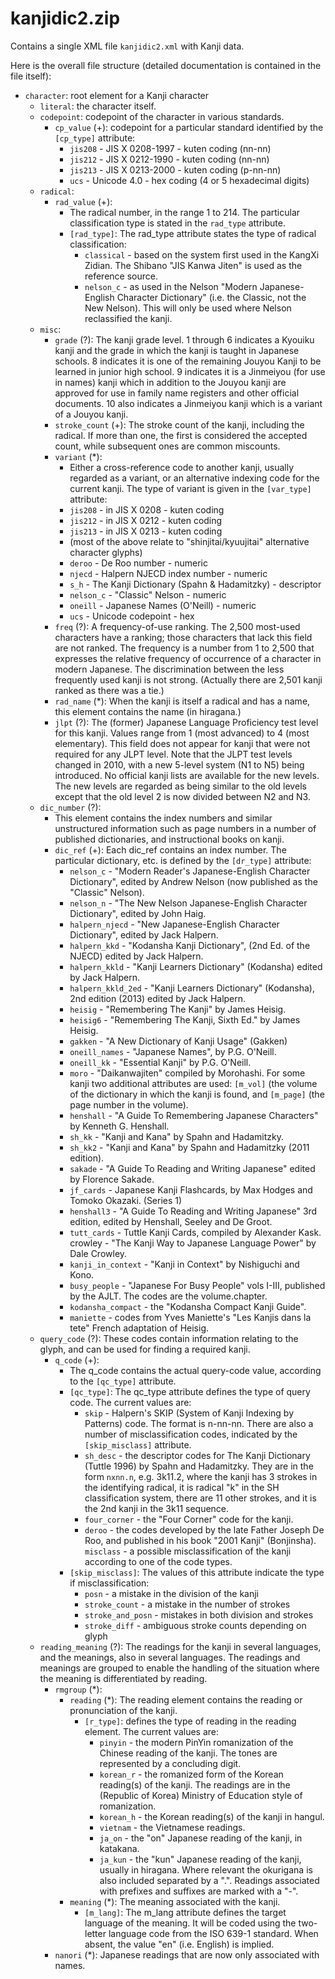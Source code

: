 # kanjidic2.zip

Contains a single XML file `kanjidic2.xml` with Kanji data.

Here is the overall file structure (detailed documentation is contained in the
file itself):

- `character`: root element for a Kanji character
	- `literal`: the character itself.
	- `codepoint`: codepoint of the character in various standards.
		- `cp_value` (+): codepoint for a particular standard identified by the `[cp_type]` attribute:
			- `jis208` - JIS X 0208-1997 - kuten coding (nn-nn)
			- `jis212` - JIS X 0212-1990 - kuten coding (nn-nn)
			- `jis213` - JIS X 0213-2000 - kuten coding (p-nn-nn)
			- `ucs` - Unicode 4.0 - hex coding (4 or 5 hexadecimal digits)
	- `radical`:
		- `rad_value` (+): 
			- The radical number, in the range 1 to 214. The particular classification type is stated in the `rad_type` attribute.
			- `[rad_type]`: The rad_type attribute states the type of radical classification:
				- `classical` - based on the system first used in the KangXi Zidian. The Shibano "JIS Kanwa Jiten" is used as the reference source.
				- `nelson_c` - as used in the Nelson "Modern Japanese-English Character Dictionary" (i.e. the Classic, not the New Nelson). This will only be used where Nelson reclassified the kanji.
	- `misc`:
		- `grade` (?): The kanji grade level. 1 through 6 indicates a Kyouiku kanji and the grade in which the kanji is taught in Japanese schools. 8 indicates it is one of the remaining Jouyou Kanji to be learned in junior high school. 9 indicates it is a Jinmeiyou (for use in names) kanji which in addition to the Jouyou kanji are approved  for use in family name registers and other official documents. 10 also indicates a Jinmeiyou kanji which is a variant of a Jouyou kanji.
		- `stroke_count` (+): The stroke count of the kanji, including the radical. If more than  one, the first is considered the accepted count, while subsequent ones  are common miscounts.
		- `variant` (*):
			- Either a cross-reference code to another kanji, usually regarded as a variant, or an alternative indexing code for the current kanji. The type of variant is given in the `[var_type]` attribute:
			- `jis208` - in JIS X 0208 - kuten coding
			- `jis212` - in JIS X 0212 - kuten coding
			- `jis213` - in JIS X 0213 - kuten coding
			- (most of the above relate to "shinjitai/kyuujitai" alternative character glyphs)
			- `deroo` - De Roo number - numeric
			- `njecd` - Halpern NJECD index number - numeric
			- `s_h` - The Kanji Dictionary (Spahn & Hadamitzky) - descriptor
			- `nelson_c` - "Classic" Nelson - numeric
			- `oneill` - Japanese Names (O'Neill) - numeric
			- `ucs` - Unicode codepoint - hex
		- `freq` (?): A frequency-of-use ranking. The 2,500 most-used characters have a ranking; those characters that lack this field are not ranked. The frequency is a number from 1 to 2,500 that expresses the relative frequency of occurrence of a character in modern Japanese. The discrimination between the less frequently used kanji is not strong. (Actually there are 2,501 kanji ranked as there was a tie.)
		- `rad_name` (*): When the kanji is itself a radical and has a name, this element contains the name (in hiragana.)
		- `jlpt` (?): The (former) Japanese Language Proficiency test level for this kanji. Values range from 1 (most advanced) to 4 (most elementary). This field  does not appear for kanji that were not required for any JLPT level. Note that the JLPT test levels changed in 2010, with a new 5-level system (N1 to N5) being introduced. No official kanji lists are available for the new levels. The new levels are regarded as being similar to the old levels except that the old level 2 is now divided between N2 and N3.
	- `dic_number` (?):
		- This element contains the index numbers and similar unstructured information such as page numbers in a number of published dictionaries, and instructional books on kanji.
		- `dic_ref` (+): Each dic_ref contains an index number. The particular dictionary, etc. is defined by the `[dr_type]` attribute:
			- `nelson_c` - "Modern Reader's Japanese-English Character Dictionary", edited by Andrew Nelson (now published as the "Classic" Nelson).
			- `nelson_n` - "The New Nelson Japanese-English Character Dictionary", edited by John Haig.
			- `halpern_njecd` - "New Japanese-English Character Dictionary", edited by Jack Halpern.
			- `halpern_kkd` - "Kodansha Kanji Dictionary", (2nd Ed. of the NJECD) edited by Jack Halpern.
			- `halpern_kkld` - "Kanji Learners Dictionary" (Kodansha) edited by Jack Halpern.
			- `halpern_kkld_2ed` - "Kanji Learners Dictionary" (Kodansha), 2nd edition (2013) edited by Jack Halpern.
			- `heisig` - "Remembering The Kanji" by James Heisig.
			- `heisig6` - "Remembering The Kanji, Sixth Ed." by James Heisig.
			- `gakken` - "A New Dictionary of Kanji Usage" (Gakken)
			- `oneill_names` - "Japanese Names", by P.G. O'Neill.
			- `oneill_kk` - "Essential Kanji" by P.G. O'Neill.
			- `moro` - "Daikanwajiten" compiled by Morohashi. For some kanji two additional attributes are used: `[m_vol]` (the volume of the dictionary in which the kanji is found, and `[m_page]` (the page number in the volume).
			- `henshall` - "A Guide To Remembering Japanese Characters" by Kenneth G. Henshall.
			- `sh_kk` - "Kanji and Kana" by Spahn and Hadamitzky.
			- `sh_kk2` - "Kanji and Kana" by Spahn and Hadamitzky (2011 edition).
			- `sakade` - "A Guide To Reading and Writing Japanese" edited by Florence Sakade.
			- `jf_cards` - Japanese Kanji Flashcards, by Max Hodges and Tomoko Okazaki. (Series 1)
			- `henshall3` - "A Guide To Reading and Writing Japanese" 3rd edition, edited by Henshall, Seeley and De Groot.
			- `tutt_cards` - Tuttle Kanji Cards, compiled by Alexander Kask.
			crowley - "The Kanji Way to Japanese Language Power" by Dale Crowley.
			- `kanji_in_context` - "Kanji in Context" by Nishiguchi and Kono.
			- `busy_people` - "Japanese For Busy People" vols I-III, published by the AJLT. The codes are the volume.chapter.
			- `kodansha_compact` - the "Kodansha Compact Kanji Guide".
			- `maniette` - codes from Yves Maniette's "Les Kanjis dans la tete" French adaptation of Heisig.
	- `query_code` (?): These codes contain information relating to the glyph, and can be used for finding a required kanji.
		- `q_code` (+): 
			- The q_code contains the actual query-code value, according to the `[qc_type]` attribute.
			- `[qc_type]`: The qc_type attribute defines the type of query code. The current values are:
				- `skip` - Halpern's SKIP (System of Kanji Indexing by Patterns) code. The format is n-nn-nn. There are also
				a number of misclassification codes, indicated by the
				`[skip_misclass]` attribute.
				- `sh_desc` - the descriptor codes for The Kanji Dictionary (Tuttle 1996) by Spahn and Hadamitzky. They are in the form `nxnn.n`, e.g. 3k11.2, where the kanji has 3 strokes in the identifying radical, it is radical "k" in the SH classification system, there are 11 other strokes, and it is the 2nd kanji in the 3k11 sequence.
				- `four_corner` - the "Four Corner" code for the kanji.
				- `deroo` - the codes developed by the late Father Joseph De Roo, and published in his book "2001 Kanji" (Bonjinsha).
				`misclass` - a possible misclassification of the kanji according to one of the code types.
			- `[skip_misclass]`: The values of this attribute indicate the type if misclassification:
				- `posn` - a mistake in the division of the kanji
				- `stroke_count` - a mistake in the number of strokes
				- `stroke_and_posn` - mistakes in both division and strokes
				- `stroke_diff` - ambiguous stroke counts depending on glyph
	- `reading_meaning` (?): The readings for the kanji in several languages, and the meanings, also in several languages. The readings and meanings are grouped to enable the handling of the situation where the meaning is differentiated by reading.
		- `rmgroup` (*):
			- `reading` (*): The reading element contains the reading or pronunciation of the kanji.
				- `[r_type]`: defines the type of reading in the reading element. The current values are:
					- `pinyin` - the modern PinYin romanization of the Chinese reading of the kanji. The tones are represented by a concluding digit.
					- `korean_r` - the romanized form of the Korean reading(s) of the kanji. The readings are in the (Republic of Korea) Ministry of Education style of romanization.
					- `korean_h` - the Korean reading(s) of the kanji in hangul.
					- `vietnam` - the Vietnamese readings.
					- `ja_on` - the "on" Japanese reading of the kanji, in katakana.
					- `ja_kun` - the "kun" Japanese reading of the kanji, usually in hiragana. Where relevant the okurigana is also included separated by a ".". Readings associated with prefixes and suffixes are marked with a "-".
			- `meaning` (*): The meaning associated with the kanji.
				- `[m_lang]`: The m_lang attribute defines the target language of the meaning. It will be coded using the two-letter language code from the ISO 639-1 standard. When absent, the value "en" (i.e. English) is implied.
		- `nanori` (*): Japanese readings that are now only associated with names.
